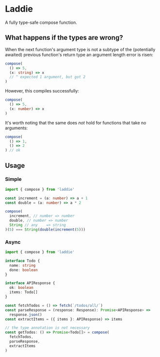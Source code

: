 # Laddie

A fully type-safe compose function.

## What happens if the types are wrong?

When the next function's argument type
is not a subtype of the (potentially awaited)
previous function's return type an argument length error is risen:

```ts
compose(
  () => 5,
  (x: string) => x
  // ^ expected 1 argument, but got 2
)
```

However, this compiles successfully:

```ts
compose(
  () => 5,
  (x: number) => x
)
```

It's worth noting that the same does _not_ hold for functions that take no arguments:

```ts
compose(
  () => 1,
  () => 2
) // ok
```

## Usage

### Simple

```ts
import { compose } from 'laddie'

const increment = (a: number) => a + 1
const double = (a: number) => a * 2

compose(
  increment, // number => number
  double, // number => number
  String // any    => string
)(5) === String(double(increment(5)))
```

### Async

```ts
import { compose } from 'laddie'

interface Todo {
  name: string
  done: boolean
}

interface APIResponse {
  ok: boolean
  items: Todo[]
}

const fetchTodos = () => fetch(`/todos/all/`)
const parseResponse = (response: Response): Promise<APIResponse> =>
  response.json()
const extractItems = ({ items }: APIResponse) => items

// the type annotation is not necessary
const getTodos: () => Promise<Todo[]> = compose(
  fetchTodos,
  parseResponse,
  extractItems
)
```
